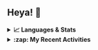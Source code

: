 ## Heya! 👋

<details>
  <summary><strong>📈 Languages & Stats</strong></summary>
  <img src="https://github-readme-stats.vercel.app/api?username=bunningss&show_icons=true&theme=dark&hide_border=true"
       alt="Tayef's GitHub stats" />
  <img src="https://github-readme-stats.vercel.app/api/top-langs/?username=bunningss&show_icons=true&theme=dark&hide_border=true&layout=compact&langs_count=5"
       alt="Tayef's Top GitHub Languages" />
</details>

<details>
<summary><strong> :zap: My Recent Activities </strong></summary>

<!-- ACTIVITY-LIST:START -->
- [bunningss pushed to main in bunningss/inventory-manager](https://github.com/bunningss/inventory-manager/compare/b0f462dc06...724cdf0a5c)
- [bunningss pushed to main in bunningss/inventory-manager](https://github.com/bunningss/inventory-manager/compare/f8ec4a58d0...b0f462dc06)
- [bunningss pushed to main in bunningss/inventory-manager](https://github.com/bunningss/inventory-manager/compare/408cceadf6...f8ec4a58d0)
- [bunningss pushed to main in bunningss/inventory-manager](https://github.com/bunningss/inventory-manager/compare/35e36fa987...408cceadf6)
- [bunningss pushed to main in bunningss/inventory-manager](https://github.com/bunningss/inventory-manager/compare/4ecd2d7819...35e36fa987)
<!-- ACTIVITY-LIST:END -->

</details>
